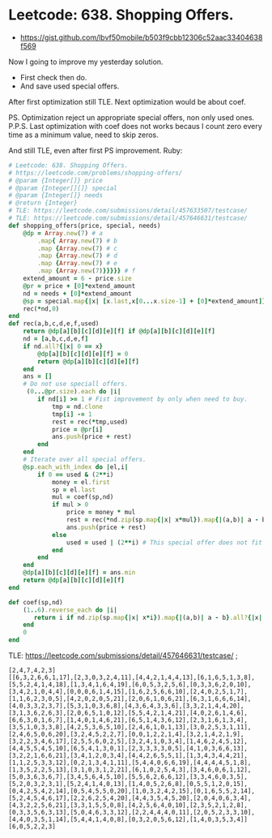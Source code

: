 # Leetcode: 638. Shopping Offers.

- https://gist.github.com/lbvf50mobile/b503f9cbb12306c52aac33404638f569

Now I going to improve my yesterday solution.

- First check then do.
- And save used special offers.

After first optimization still TLE. Next optimization would be about coef.

PS. Optimization reject un appropriate special offers, non only used ones.
P.P.S. Last optimization with coef does not works becaus I count zero every time as a minimum value, need to skip zeros.

And still TLE, even after first PS improvement.
Ruby:
```Ruby
# Leetcode: 638. Shopping Offers.
# https://leetcode.com/problems/shopping-offers/
# @param {Integer[]} price
# @param {Integer[][]} special
# @param {Integer[]} needs
# @return {Integer}
# TLE: https://leetcode.com/submissions/detail/457633507/testcase/
# TLE: https://leetcode.com/submissions/detail/457646631/testcase/
def shopping_offers(price, special, needs)
    @dp = Array.new(7) # a
        .map{ Array.new(7) # b
        .map {Array.new(7) # c
        .map {Array.new(7) # d
        .map {Array.new(7) # e
        .map {Array.new(7)}}}}} # f 
    extend_amount = 6 - price.size
    @pr = price + [0]*extend_amount
    nd = needs + [0]*extend_amount
    @sp = special.map{|x| [x.last,x[0...x.size-1] + [0]*extend_amount]}
    rec(*nd,0)
end
def rec(a,b,c,d,e,f,used)
    return @dp[a][b][c][d][e][f] if @dp[a][b][c][d][e][f]
    nd = [a,b,c,d,e,f]
    if nd.all?{|x| 0 == x}
        @dp[a][b][c][d][e][f] = 0
        return @dp[a][b][c][d][e][f]
    end
    ans = []
    # Do not use speciall offers.
     (0...@pr.size).each do |i|
        if nd[i] >= 1 # Fist improvement by only when need to buy.
            tmp = nd.clone
            tmp[i] -= 1
            rest = rec(*tmp,used)
            price = @pr[i]
            ans.push(price + rest)
        end
    end
    # Iterate over all special offers.
    @sp.each_with_index do |el,i|
        if 0 == used & (2**i)
            money = el.first
            sp = el.last
            mul = coef(sp,nd)
            if mul > 0
                price = money * mul
                rest = rec(*nd.zip(sp.map{|x| x*mul}).map{|(a,b)| a - b},used | (2**i))
                ans.push(price + rest)
            else
                used = used | (2**i) # This special offer does not fit for further calls too.
            end
        end
    end
    @dp[a][b][c][d][e][f] = ans.min
    return @dp[a][b][c][d][e][f]
end

def coef(sp,nd)
    (1..6).reverse_each do |i|
       return i if nd.zip(sp.map{|x| x*i}).map{|(a,b)| a - b}.all?{|x| x >= 0}
    end
    0
end


```
TLE: https://leetcode.com/submissions/detail/457646631/testcase/ ;
```
[2,4,7,4,2,3]
[[6,3,2,6,6,1,17],[2,3,0,3,2,4,11],[4,4,2,1,4,4,13],[6,1,6,5,1,3,8],[5,5,2,4,1,4,18],[1,3,4,1,6,4,19],[6,0,5,3,2,5,6],[0,3,3,6,2,0,10],[3,4,2,1,0,4,4],[0,0,0,6,1,4,15],[1,6,2,5,6,6,10],[2,4,0,2,5,1,7],[1,1,6,2,3,0,5],[4,2,0,2,0,5,21],[2,0,6,1,0,6,21],[6,3,1,6,6,6,14],[4,0,3,3,2,3,7],[5,3,1,0,3,6,8],[4,3,6,4,3,3,6],[3,3,2,1,4,4,20],[3,1,3,6,2,6,3],[2,0,6,5,1,0,12],[5,5,4,2,1,4,21],[4,0,2,6,1,4,6],[6,6,3,0,1,6,7],[1,4,0,1,4,6,21],[6,5,1,4,3,6,12],[2,3,1,6,1,3,4],[3,5,1,0,3,3,8],[4,2,5,3,6,5,10],[2,4,6,1,0,1,13],[3,0,2,5,3,1,11],[2,4,6,5,0,6,20],[3,2,4,5,2,2,7],[0,0,1,2,2,1,4],[3,2,1,4,2,1,9],[3,2,2,3,4,6,17],[2,5,5,6,0,2,5],[3,2,4,1,0,3,4],[1,4,6,2,4,5,12],[4,4,5,5,4,5,10],[6,5,4,1,3,0,1],[2,3,3,3,3,0,5],[4,1,0,3,6,6,13],[3,2,2,1,6,6,21],[3,4,1,2,0,3,4],[4,4,2,6,5,5,1],[1,3,4,3,4,4,21],[1,1,2,5,3,3,12],[0,2,1,3,4,1,11],[5,4,4,0,6,6,19],[4,4,4,4,5,1,8],[1,3,5,2,2,5,13],[3,1,0,3,1,2,21],[6,1,0,2,5,4,3],[3,4,6,0,6,1,12],[5,0,3,6,3,6,7],[3,4,5,6,4,5,10],[5,5,6,2,6,6,12],[3,3,4,6,0,3,5],[5,2,0,3,2,3,1],[5,2,4,1,4,0,13],[1,4,0,5,2,6,8],[0,5,5,1,2,0,15],[0,4,2,5,4,2,14],[0,5,4,5,5,0,20],[1,0,3,2,4,2,15],[0,1,6,5,5,2,14],[5,2,4,5,4,6,17],[2,2,6,2,5,4,20],[4,4,3,5,4,5,20],[2,0,4,0,6,3,4],[4,3,2,2,5,6,21],[3,3,1,5,5,0,8],[4,2,5,6,4,0,10],[2,3,5,2,1,2,8],[0,3,3,5,6,3,13],[5,0,4,6,3,3,12],[2,2,4,4,4,0,11],[2,0,5,2,3,3,10],[4,4,0,3,5,1,14],[5,4,4,1,4,0,8],[0,3,2,0,5,6,12],[1,4,0,3,5,3,4]]
[6,0,5,2,2,3]
```